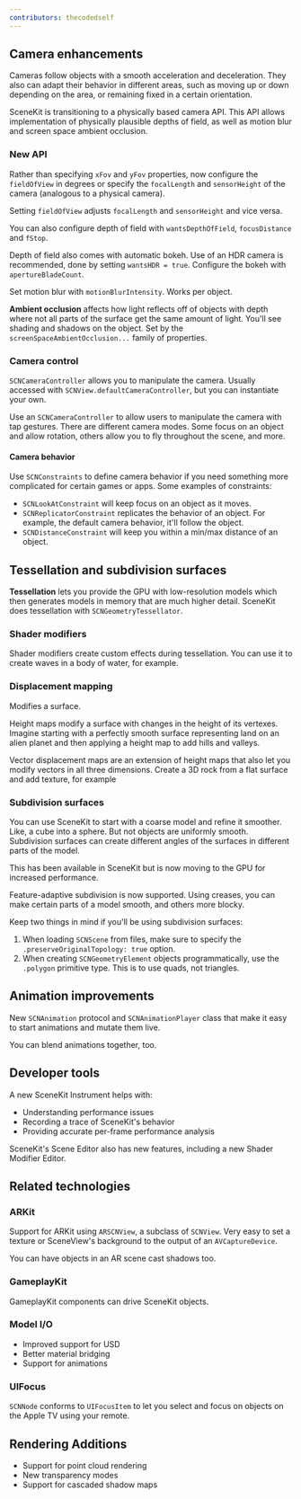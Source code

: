 ```yaml
---
contributors: thecodedself
---
```


## Camera enhancements

Cameras follow objects with a smooth acceleration and deceleration. They also can adapt their behavior in different areas, such as moving up or down depending on the area, or remaining fixed in a certain orientation.

SceneKit is transitioning to a physically based camera API. This API allows implementation of physically plausible depths of field, as well as motion blur and screen space ambient occlusion. 

### New API

Rather than specifying `xFov` and `yFov` properties, now configure the `fieldOfView` in degrees or specify the `focalLength` and `sensorHeight` of the camera (analogous to a physical camera).

Setting `fieldOfView` adjusts `focalLength` and `sensorHeight` and vice versa.

You can also configure depth of field with `wantsDepthOfField`, `focusDistance` and `fStop`.

Depth of field also comes with automatic bokeh. Use of an HDR camera is recommended, done by setting `wantsHDR = true`. Configure the bokeh with `apertureBladeCount`.

Set motion blur with `motionBlurIntensity`. Works per object.

**Ambient occlusion** affects how light reflects off of objects with depth where not all parts of the surface get the same amount of light. You'll see shading and shadows on the object. Set by the `screenSpaceAmbientOcclusion...` family of properties.

### Camera control

`SCNCameraController` allows you to manipulate the camera. Usually accessed with `SCNView.defaultCameraController`, but you can instantiate your own.

Use an `SCNCameraController` to allow users to manipulate the camera with tap gestures. There are different camera modes. Some focus on an object and allow rotation, others allow you to fly throughout the scene, and more.

#### Camera behavior

Use `SCNConstraints` to define camera behavior if you need something more complicated for certain games or apps. Some examples of constraints:

- `SCNLookAtConstraint` will keep focus on an object as it moves.
- `SCNReplicatorConstraint` replicates the behavior of an object. For example, the default camera behavior, it'll follow the object.
- `SCNDistanceConstraint` will keep you within a min/max distance of an object.

## Tessellation and subdivision surfaces

**Tessellation** lets you provide the GPU with low-resolution models which then generates models in memory that are much higher detail. SceneKit does tessellation with `SCNGeometryTessellator`.

### Shader modifiers

Shader modifiers create custom effects during tessellation. You can use it to create waves in a body of water, for example.

### Displacement mapping

Modifies a surface.

Height maps modify a surface with changes in the height of its vertexes. Imagine starting with a perfectly smooth surface representing land on an alien planet and then applying a height map to add hills and valleys.

Vector displacement maps are an extension of height maps that also let you modify vectors in all three dimensions. Create a 3D rock from a flat surface and add texture, for example

### Subdivision surfaces

You can use SceneKit to start with a coarse model and refine it smoother. Like, a cube into a sphere. But not objects are uniformly smooth. Subdivision surfaces can create different angles of the surfaces in different parts of the model.

This has been available in SceneKit but is now moving to the GPU for increased performance.

Feature-adaptive subdivision is now supported. Using creases, you can make certain parts of a model smooth, and others more blocky.

Keep two things in mind if you'll be using subdivision surfaces:

1. When loading `SCNScene` from files, make sure to specify the `.preserveOriginalTopology: true` option.
2. When creating `SCNGeometryElement` objects programmatically, use the `.polygon` primitive type. This is to use quads, not triangles.

## Animation improvements

New `SCNAnimation` protocol and `SCNAnimationPlayer` class that make it easy to start animations and mutate them live.

You can blend animations together, too.

## Developer tools

A new SceneKit Instrument helps with:

- Understanding performance issues
- Recording a trace of SceneKit's behavior
- Providing accurate per-frame performance analysis

SceneKit's Scene Editor also has new features, including a new Shader Modifier Editor.

## Related technologies

### ARKit

Support for ARKit using `ARSCNView`, a subclass of `SCNView`. Very easy to set a texture or SceneView's background to the output of an `AVCaptureDevice`.

You can have objects in an AR scene cast shadows too.

### GameplayKit

GameplayKit components can drive SceneKit objects. 

### Model I/O

- Improved support for USD
- Better material bridging
- Support for animations

### UIFocus

`SCNNode` conforms to `UIFocusItem` to let you select and focus on objects on the Apple TV using your remote.

## Rendering Additions

- Support for point cloud rendering
- New transparency modes
- Support for cascaded shadow maps
